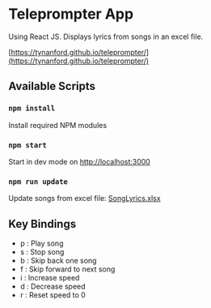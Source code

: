 # Teleprompter App

Using React JS. Displays lyrics from songs in an excel file.

[https://tynanford.github.io/teleprompter/](https://tynanford.github.io/teleprompter/)

## Available Scripts

### `npm install`
Install required NPM modules

### `npm start` 
Start in dev mode on [http://localhost:3000](http://localhost:3000)

### `npm run update` 
Update songs from excel file: [SongLyrics.xlsx](./public/SongLyrics.xlsx)

## Key Bindings

- p : Play song
- s : Stop song
- b : Skip back one song
- f : Skip forward to next song
- i : Increase speed 
- d : Decrease speed 
- r : Reset speed to 0
